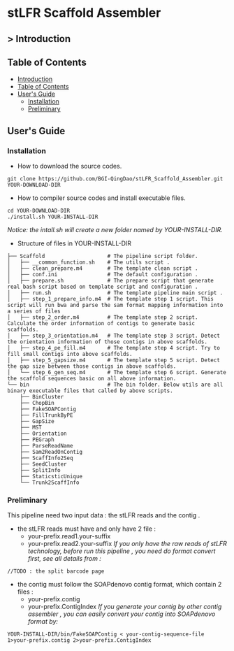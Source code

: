 # stLFR Scaffold Assembler

## <a name=intro>></a> Introduction

## <a name=contents></a> Table of Contents

- [Introduction](#intro)
- [Table of Contents](#contents)
- [User's Guide](#user-guide)
    - [Installation](#install)
    - [Preliminary](#pre)

## <a name=user-guide></a> User's Guide

### <a name=install></a> Installation

- How to download the source codes.
```
git clone https://github.com/BGI-QingDao/stLFR_Scaffold_Assembler.git YOUR-DOWNLOAD-DIR
```
- How to compiler source codes and install executable files.
```
cd YOUR-DOWNLOAD-DIR
./install.sh YOUR-INSTALL-DIR
```
*Notice: the intall.sh will create a new folder named by YOUR-INSTALL-DIR.*

- Structure of files in YOUR-INSTALL-DIR

```
├── Scaffold                    # The pipeline script folder.
│   ├── __common_function.sh    # The utils script .
│   ├── clean_prepare.m4        # The template clean script .
│   ├── conf.ini                # The default configuration .
│   ├── prepare.sh              # The prepare script that generate real bash script based on template script and configuration .
│   ├── run.sh                  # The template pipeline main script .
│   ├── step_1_prepare_info.m4  # The template step 1 script. This script will run bwa and parse the sam format mapping information into a series of files
│   ├── step_2_order.m4         # The template step 2 script. Calculate the order information of contigs to generate basic scaffolds.
│   ├── step_3_orientation.m4   # The template step 3 script. Detect the orientation information of those contigs in above scaffolds.
│   ├── step_4_pe_fill.m4       # The template step 4 script. Try to fill small contigs into above scaffolds.
│   ├── step_5_gapsize.m4       # The template step 5 script. Detect the gap size between those contigs in above scaffolds.
│   └── step_6_gen_seq.m4       # The template step 6 script. Generate the scaffold sequences basic on all above information.
└── bin                         # The bin folder. Below utils are all binary executable files that called by above scripts.
    ├── BinCluster
    ├── ChopBin
    ├── FakeSOAPContig
    ├── FillTrunkByPE
    ├── GapSize
    ├── MST
    ├── Orientation
    ├── PEGraph
    ├── ParseReadName
    ├── Sam2ReadOnContig
    ├── ScaffInfo2Seq
    ├── SeedCluster
    ├── SplitInfo
    ├── StaticsticUnique
    └── Trunk2ScaffInfo
```

### <a name=pre></a> Preliminary

This pipeline need two input data : the stLFR reads and the contig .

- the stLFR reads must have and only have 2 file :
    - your-prefix.read1.your-suffix
    - your-prefix.read2.your-suffix
*If you only have the raw reads of stLFR technology, before run this pipeline , you need do format convert first, see all details from :*

```
//TODO : the split barcode page
```

- the contig must follow the SOAPdenovo contig format, which contain 2 files :
    - your-prefix.contig
    - your-prefix.ContigIndex
*If you generate your contig by other contig assembler , you can easily convert your contig into SOAPdenovo format by:*
```
YOUR-INSTALL-DIR/bin/FakeSOAPContig < your-contig-sequence-file 1>your-prefix.contig 2>your-prefix.ContigIndex
```

